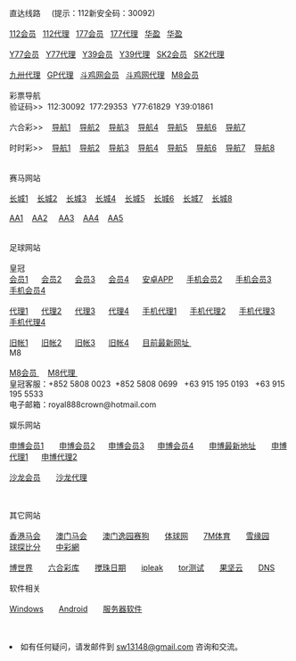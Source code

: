 <p>直达线路&nbsp;&nbsp;&nbsp;&nbsp;&nbsp;(提示：112新安全码：30092)<br>
<br>
<a href="http://52.74.213.211:7211/jini32993f/user/login.html" target="_blank">112会员</a>&nbsp;&nbsp;
<a href="http://52.74.213.211:7211/jini32993a/account/login.html" target="_blank">112代理</a>&nbsp;&nbsp;
<a href="http://52.69.233.115:7219/msrtp53818f/user/login.html" target="_blank">177会员</a>&nbsp;&nbsp;
<a href="http://52.69.233.115:7219/msrtp53818a/account/login.html" target="_blank">177代理</a>&nbsp;&nbsp;
<a href="http://xs23.1114458.com/?siteid=2" target="_blank">华盈</a>&nbsp;&nbsp;
<a href="http://xs23.17vvs.com/" target="_blank">华盈</a>&nbsp;&nbsp;

<br>
<br>
<a href="http://52.68.32.109:8210/ssghy4562111f/user/login.html.auth" target="_blank">Y77会员</a>&nbsp;&nbsp;
<a href="http://52.68.32.109:8210/ssghy4562111a/account/login.html.auth" target="_blank">Y77代理</a>&nbsp;&nbsp;
<a href="http://52.68.32.109:8208/ssxfr498121f/user/login.html.auth" target="_blank">Y39会员</a>&nbsp;&nbsp;
<a href="http://52.68.32.109:8208/ssxfr498121a/account/login.html.auth" target="_blank">Y39代理</a>&nbsp;&nbsp;
<a href="http://hp688.net/" target="_blank">SK2会员</a>&nbsp;&nbsp;
<a href="https://ag.in566.net/888.php" target="_blank">SK2代理</a>&nbsp;&nbsp;<br>
<br>
<a href="http://ag.tf111.net" target="_blank">九卅代理</a>&nbsp;&nbsp;
<a href="https://ag.gp88bb.com" target="_blank">GP代理</a>&nbsp;&nbsp;
<a href="http://www2.s1288.net/Landing.aspx?" target="_blank">斗鸡网会员</a>&nbsp;&nbsp;
<a href="https://ag1.s1288.net/login.aspx" target="_blank">斗鸡网代理</a>&nbsp;&nbsp;
<a href="http://www.m8online.net/Default6.aspx?r=" target="_blank">M8会员</a>&nbsp;&nbsp;
<br>
<br>
彩票导航 <br>验证码>>&nbsp;&nbsp;112:30092&nbsp;&nbsp;177:29353&nbsp;&nbsp;Y77:61829&nbsp;&nbsp;Y39:01861<br>
<br>
六合彩>>&nbsp;&nbsp;&nbsp;
<a href="http://0663.us" target="_blank">导航1</a>&nbsp;&nbsp;&nbsp;
<a href="http://2.bb5522.ws" target="_blank">导航2</a>&nbsp;&nbsp;&nbsp;
<a href="http://3.bb5522.ws" target="_blank">导航3</a>&nbsp;&nbsp;&nbsp;
<a href="http://5.bb5522.ws" target="_blank">导航4</a>&nbsp;&nbsp;&nbsp;
<a href="http://52.192.200.16" target="_blank">导航5</a>&nbsp;&nbsp;&nbsp;
<a href="http://a2.yes168.org" target="_blank">导航6</a>&nbsp;&nbsp;&nbsp;
<a href="http://a3.yes168.org" target="_blank">导航7</a>&nbsp;&nbsp;&nbsp;<br>
<br>
时时彩>>&nbsp;&nbsp;&nbsp;
<a href="http://0663.us" target="_blank">导航1</a>&nbsp;&nbsp;&nbsp;
<a href="http://sf2.16888xyz.link" target="_blank">导航2</a>&nbsp;&nbsp;&nbsp;
<a href="http://sf3.16888xyz.link" target="_blank">导航3</a>&nbsp;&nbsp;&nbsp;
<a href="http://sf5.16888xyz.link" target="_blank">导航4</a>&nbsp;&nbsp;&nbsp;
<a href="http://52.69.162.4" target="_blank">导航5</a>&nbsp;&nbsp;&nbsp;
<a href="http://52.77.18.191" target="_blank">导航6</a>&nbsp;&nbsp;&nbsp;
<a href="http://a2.ya888.org" target="_blank">导航7</a>&nbsp;&nbsp;&nbsp;
<a href="http://a3.ya888.org" target="_blank">导航8</a>&nbsp;&nbsp;&nbsp;<br>
<br>
<br>
赛马网站<br>
<br>
<a href="http://ctb988.net" target="_blank">长城1</a>&nbsp;&nbsp;&nbsp;
<a href="http://ctb988.com" target="_blank">长城2</a>&nbsp;&nbsp;&nbsp;
<a href="http://cn.lk988.net" target="_blank">长城3</a>&nbsp;&nbsp;&nbsp;
<a href="http://cn.ctb988.net" target="_blank">长城4</a>&nbsp;&nbsp;&nbsp;
<a href="http://cn.ctb988.com" target="_blank">长城5</a>&nbsp;&nbsp;&nbsp;
<a href="http://www.ctb988.com/login.jsp?e78d3760-4265-4ce0-bfa8-76a1e44a3537" target="_blank">长城6</a>&nbsp;&nbsp;&nbsp;
<a href="http://www.ctb988.net/login.jsp?a5e7bfbf-df83-4b9e-9e0f-982bb2cfac3f" target="_blank">长城7</a>&nbsp;&nbsp;&nbsp;
<a href="http://lkb988.com" target="_blank">长城8</a>&nbsp;&nbsp;&nbsp;<br>
<br>
<a href="http://cc59.net" target="_blank">AA1</a>&nbsp;&nbsp;&nbsp; 
<a href="http://aa138.net" target="_blank">AA2</a> &nbsp;&nbsp;&nbsp;
<a href="http://jj08.net" target="_blank">AA3</a>&nbsp;&nbsp;&nbsp;
<a href="http://ff95.net" target="_blank">AA4</a>&nbsp;&nbsp;&nbsp;
<a href="http://www.racing.aastar.net" target="_blank">AA5</a>&nbsp;&nbsp;&nbsp;<br>
<br>
<br>
足球网站<br>
<br>
皇冠<br>
<a href="http://hga020.com/" target="_blank">会员1</a>&nbsp; &nbsp; &nbsp; 
<a href="http://180.94.224.40/" target="_blank">会员2</a>&nbsp; &nbsp; &nbsp; 
<a href="http://112.78.26.130/" target="_blank">会员3</a>&nbsp; &nbsp; &nbsp; 
<a href="http://112.78.26.130" target="_blank">会员4</a>&nbsp; &nbsp; &nbsp;
<a href="https://www.jianguoyun.com/p/DQ7yyCMQvfjyBRin_hU" target="_blank">安卓APP</a>&nbsp; &nbsp; &nbsp; 
<a href="http://m.hga018.com" target="_blank">手机会员2</a>&nbsp; &nbsp; &nbsp;
<a href="http://203.160.140.17/" target="_blank">手机会员3</a>&nbsp; &nbsp; &nbsp;
<a href="http://180.94.224.117" target="_blank">手机会员4</a>&nbsp;&nbsp;&nbsp;<br>
<br>
<a href="https://ag1.hga008.com" target="_blank">代理1</a>&nbsp; &nbsp; &nbsp;
<a href="https://ag1.hga018.com" target="_blank">代理2</a>&nbsp; &nbsp; &nbsp;
<a href="https://112.78.105.24" target="_blank">代理3</a>&nbsp; &nbsp; &nbsp;
<a href="https://123.255.226.104" target="_blank">代理4</a>&nbsp; &nbsp; &nbsp;
<a href="https://am.hga008.com" target="_blank">手机代理1</a>&nbsp; &nbsp; &nbsp;
<a href="https://am.hga018.com" target="_blank">手机代理2</a>&nbsp; &nbsp; &nbsp;
<a href="https://123.255.226.105" target="_blank">手机代理3</a>&nbsp; &nbsp; &nbsp;
<a href="https://112.78.105.36" target="_blank">手机代理4</a>&nbsp;&nbsp;&nbsp;<br>
<br>
<a href="https://old.hga008.com" target="_blank">旧帐1</a>&nbsp; &nbsp; &nbsp;
<a href="https://old.hga018.com" target="_blank">旧帐2</a>&nbsp; &nbsp; &nbsp;
<a href="https://old.hg0088.com" target="_blank">旧帐3</a>&nbsp; &nbsp; &nbsp;
<a href="https://old.hg0188.com" target="_blank">旧帐4</a>&nbsp; &nbsp; &nbsp;
<a href="http://www.433.com/lastnewurl/index" target="_blank">目前最新网址 </a>&nbsp;&nbsp;&nbsp;<br>
M8<br>
<br>
<a href="http://www.m8online.net/Default6.aspx?r=" target="_blank">M8会员 </a>&nbsp;&nbsp;&nbsp;
<a href="http://ag.m8bets.net/Default.aspx?lang=ZH-CN" target="_blank">M8代理 </a>&nbsp;&nbsp;&nbsp;
<br>
皇冠客服：+852  5808  0023&nbsp;&nbsp;+852  5808  0699
&nbsp;&nbsp;+63 915 195 0193&nbsp;&nbsp;&nbsp;+63 915 195 5533<br>
电子邮箱：royal888crown@hotmail.com
<br>
<br>
娱乐网站<br>
<br>
<a href="http://11msc.com" target="_blank">申博会员1</a> &nbsp; &nbsp; &nbsp;
<a href="http://www.22msc.com" target="_blank">申博会员2</a>&nbsp; &nbsp; &nbsp;
<a href="http://33msc.com" target="_blank">申博会员3</a>&nbsp; &nbsp; &nbsp;
<a href="http://22psb.com/" target="_blank">申博会员4</a> &nbsp; &nbsp; &nbsp;
<a href="http://222scweb.com" target="_blank">申博最新地址</a> &nbsp; &nbsp; &nbsp;
<a href="http://11msc.net" target="_blank">申博代理1</a>&nbsp; &nbsp; &nbsp;
<a href="http://www.83sbet.net" target="_blank">申博代理2</a>&nbsp; &nbsp; &nbsp;<br>
<br>
<a href="http://sa36.com" target="_blank">沙龙会员</a> &nbsp; &nbsp; &nbsp;
<a href="http://sa36.net" target="_blank">沙龙代理</a>&nbsp; &nbsp; &nbsp;<br>


　</p>
其它网站<br>
<br>
<a href="http://www.hkjc.com/home/chinese/index.asp" target="_blank">香港马会</a> &nbsp; &nbsp; &nbsp;
<a href="http://www.mjc.mo/race/info/index.php" target="_blank">澳门马会</a> &nbsp; &nbsp; &nbsp;
<a target="_blank" href="http://www.macauyydog.com/">澳门逸园赛狗</a> &nbsp; &nbsp; &nbsp;
<a target="_blank" href="http://live5.spbo1.com/">体球网</a> &nbsp; &nbsp; &nbsp;
<a target="_blank" href="http://www.7m.cn/">7M体育</a> &nbsp; &nbsp; &nbsp;
<a target="_blank" href="http://www.gooooal.com/">雪缘园</a> &nbsp; &nbsp; &nbsp;
<a target="_blank" href="http://live.bet007.com/">球探比分</a> &nbsp; &nbsp; &nbsp;
<a target="_blank" href="http://www.zhcw.com/">中彩網</a> &nbsp; &nbsp; &nbsp;<br>
<br>
<a target="_blank" href="http://www.1396mm.com/">博世界</a> &nbsp; &nbsp; &nbsp;
<a target="_blank" href="http://www.6hck.com/">六合彩库</a> &nbsp; &nbsp; &nbsp;
<a target="_blank" href="http://bet.hkjc.com/marksix/default.aspx">搅珠日期</a> &nbsp; &nbsp; &nbsp;
<a target="_blank" href="https://ipleak.net">ipleak</a> &nbsp; &nbsp; &nbsp;
<a target="_blank" href="https://check.torproject.org/?lang=zh_CN">tor测试</a> &nbsp; &nbsp; &nbsp;
<a target="_blank" href="https://www.jianguoyun.com/">果坚云</a> &nbsp; &nbsp; &nbsp;
<a target="_blank" href="http://203.160.140.94/tpl/ag/zh-cn/index.html">DNS</a> &nbsp; &nbsp; &nbsp;<br>
<br>
软件相关<br>
<br>
<a href="https://www.jianguoyun.com/p/DUd62aoQvfjyBRjvzhU" target="_blank">Windows</a> &nbsp; &nbsp; &nbsp;
<a href="http://jianguoyun.com/p/DR0Kf_AQvfjyBRj36xA" target="_blank">Android</a> &nbsp; &nbsp; &nbsp;
<a href="http://s.jb51.net/?soft" target="_blank">服务器软件</a> &nbsp; &nbsp; &nbsp;

<br>
<br>

<li>如有任何疑问，请发邮件到 <a href="mailto:sw13148@gmail.com">sw13148@gmail.com</a> 咨询和交流。</li>
</ul>
</body>

</html>
